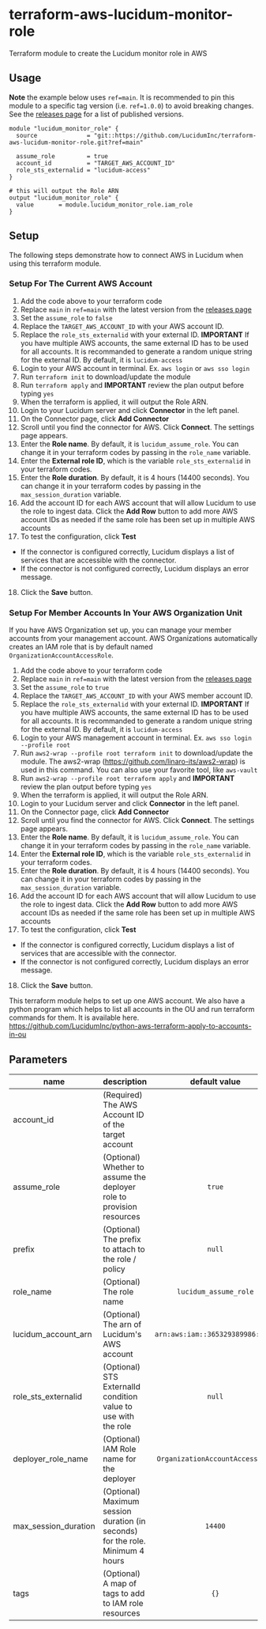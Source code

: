 # terraform-aws-lucidum-monitor-role

Terraform module to create the Lucidum monitor role in AWS

## Usage

**Note** the example below uses `ref=main`. It is recommended to pin this module to a specific tag version (i.e. `ref=1.0.0`) to avoid breaking changes. See the [releases page](https://github.com/LucidumInc/terraform-aws-lucidum-monitor-role/releases) for a list of published versions.

```
module "lucidum_monitor_role" {
  source              = "git::https://github.com/LucidumInc/terraform-aws-lucidum-monitor-role.git?ref=main"
  
  assume_role         = true
  account_id          = "TARGET_AWS_ACCOUNT_ID"
  role_sts_externalid = "lucidum-access"
}

# this will output the Role ARN
output "lucidum_monitor_role" {
  value       = module.lucidum_monitor_role.iam_role
}
```


## Setup

The following steps demonstrate how to connect AWS in Lucidum when using this terraform module.


### Setup For The Current AWS Account

1. Add the code above to your terraform code
2. Replace `main` in `ref=main` with the latest version from the [releases page](https://github.com/LucidumInc/terraform-aws-lucidum-monitor-role/releases)
3. Set the `assume_role` to `false`
4. Replace the `TARGET_AWS_ACCOUNT_ID` with your AWS account ID.
5. Replace the `role_sts_externalid` with your external ID. **IMPORTANT** If you have multiple AWS accounts, the same external ID has to be used for all accounts. It is recommanded to generate a random unique string for the external ID. By default, it is `lucidum-access`
6. Login to your AWS account in terminal. Ex. `aws login` or `aws sso login`
7. Run `terraform init` to download/update the module
8. Run `terraform apply` and **IMPORTANT** review the plan output before typing `yes`
9. When the terraform is applied, it will output the Role ARN.
10. Login to your Lucidum server and click **Connector** in the left panel.
11. On the Connector page, click **Add Connector**
12. Scroll until you find the connector for AWS. Click **Connect**. The settings page appears.
13. Enter the **Role name**. By default, it is `lucidum_assume_role`. You can change it in your terraform codes by passing in the `role_name` variable.
14. Enter the **External role ID**, which is the variable `role_sts_externalid` in your terraform codes.
15. Enter the **Role duration**. By default, it is 4 hours (14400 seconds). You can change it in your terraform codes by passing in the `max_session_duration` variable.
16. Add the account ID for each AWS account that will allow Lucidum to use the role to ingest data. Click the **Add Row** button to add more AWS account IDs as needed if the same role has been set up in multiple AWS accounts
17. To test the configuration, click **Test**
  * If the connector is configured correctly, Lucidum displays a list of services that are accessible with the connector.
  * If the connector is not configured correctly, Lucidum displays an error message.
18. Click the **Save** button.


### Setup For Member Accounts In Your AWS Organization Unit

If you have AWS Organization set up, you can manage your member accounts from your management account. AWS Organizations automatically creates an IAM role that is by default named `OrganizationAccountAccessRole`. 

1. Add the code above to your terraform code
2. Replace `main` in `ref=main` with the latest version from the [releases page](https://github.com/LucidumInc/terraform-aws-lucidum-monitor-role/releases)
3. Set the `assume_role` to `true`
4. Replace the `TARGET_AWS_ACCOUNT_ID` with your AWS member account ID.
5. Replace the `role_sts_externalid` with your external ID. **IMPORTANT** If you have multiple AWS accounts, the same external ID has to be used for all accounts. It is recommanded to generate a random unique string for the external ID. By default, it is `lucidum-access`
6. Login to your AWS management account in terminal. Ex. `aws sso login --profile root`
7. Run `aws2-wrap --profile root terraform init` to download/update the module. The aws2-wrap (https://github.com/linaro-its/aws2-wrap) is used in this command. You can also use your favorite tool, like `aws-vault`
8. Run `aws2-wrap --profile root terraform apply` and **IMPORTANT** review the plan output before typing `yes`
9. When the terraform is applied, it will output the Role ARN.
10. Login to your Lucidum server and click **Connector** in the left panel.
11. On the Connector page, click **Add Connector**
12. Scroll until you find the connector for AWS. Click **Connect**. The settings page appears.
13. Enter the **Role name**. By default, it is `lucidum_assume_role`. You can change it in your terraform codes by passing in the `role_name` variable.
14. Enter the **External role ID**, which is the variable `role_sts_externalid` in your terraform codes.
15. Enter the **Role duration**. By default, it is 4 hours (14400 seconds). You can change it in your terraform codes by passing in the `max_session_duration` variable.
16. Add the account ID for each AWS account that will allow Lucidum to use the role to ingest data. Click the **Add Row** button to add more AWS account IDs as needed if the same role has been set up in multiple AWS accounts
17. To test the configuration, click **Test**
  * If the connector is configured correctly, Lucidum displays a list of services that are accessible with the connector.
  * If the connector is not configured correctly, Lucidum displays an error message.
18. Click the **Save** button.

This terraform module helps to set up one AWS account. We also have a python program which helps to list all accounts in the OU and run terraform commands for them. It is available here.
https://github.com/LucidumInc/python-aws-terraform-apply-to-accounts-in-ou

## Parameters

| name | description | default value |
|------|:------------|:-------------:|
| account_id  | (Required)  The AWS Account ID of the target account                  |      |
| assume_role | (Optional) Whether to assume the deployer role to provision resources | `true` |
| prefix  | (Optional) The prefix to attach to the role / policy                 |  `null`  |
| role_name  | (Optional) The role name                 |  `lucidum_assume_role`  |
| lucidum_account_arn  | (Optional) The arn of Lucidum's AWS account |`arn:aws:iam::365329389986:root`|
| role_sts_externalid  | (Optional) STS ExternalId condition value to use with the role |  `null`  |
| deployer_role_name   | (Optional) IAM Role name for the deployer|`OrganizationAccountAccessRole`|
| max_session_duration | (Optional) Maximum session duration (in seconds) for the role. Minimum 4 hours | `14400` |
| tags  | (Optional) A map of tags to add to IAM role resources|`{}`|



